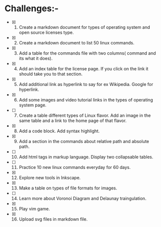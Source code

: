 
# Challenges:-
- [x] 1) Create a markdown document for types of operating system and open source licenses type. 
- [x] 2) Create a markdown document to list 50 linux commands. 
- [x] 3) Add a table for the commands file with two columns( command and its what it does). 
- [x] 4) Add an index table for the license page. If you click on the link it should take you to that section.
- [x] 5) Add additional link as hyperlink to say for ex Wikipedia. Google for hyperlink.
- [x] 6) Add some images and video tutorial links in the types of operating system page.
- [ ] 7) Create a table different types of Linux flavor. Add an image in the same table and a link to the home page of that flavor.
- [x] 8) Add a code block. Add syntax highlight.
- [x] 9) Add a section in the commands about relative path and absolute path.
- [ ] 10) Add html tags in markup language. Display two collapsable tables.
- [ ] 11) Practice 10 new linux commands everyday for 60 days.
- [x] 12) Explore new tools in Inkscape.
- [x] 13) Make a table on types of file formats for images.
- [ ] 14) Learn more about Voronoi Diagram and Delaunay traingulation.
- [X] 15) Play vim game.
- [x] 16) Upload svg files in markdown file.
